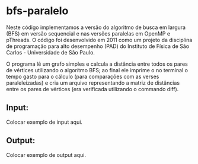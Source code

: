 # bfs-paralelo

Neste código implementamos a versão do algoritmo de busca em largura (BFS) em versão sequencial e nas versões paralelas em OpenMP e pThreads.
O código foi desenvolvido em 2011 como um projeto da disciplina de programação para alto desempenho (PAD) do Instituto de Física de São Carlos - Universidade de São Paulo.

O programa lê um grafo simples e calcula a distância entre todos os pares de vértices utilizando o algorítmo BFS; ao final ele imprime o no terminal o tempo gasto para o cálculo (para comparações com as verses paraleleizadas) e cria um arquivo representando a matriz de distâncias entre os pares de vértices (era verificada utilizando o commando diff).


## Input:
Colocar exemplo de input aqui.

## Output:
Colocar exemplo de output aqui.

